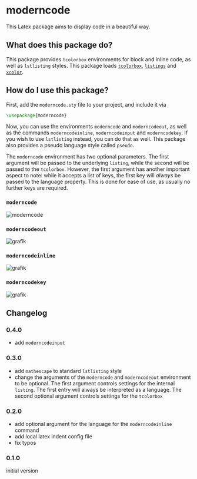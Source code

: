 # moderncode

This Latex package aims to display code in a beautiful way.

## What does this package do?

This package provides `tcolorbox` environments for block and inline code, as well as `lstlisting` styles. This package loads [`tcolorbox`](https://www.ctan.org/pkg/tcolorbox), [`listings`](https://ctan.org/pkg/listings) and [`xcolor`](https://ctan.org/pkg/xcolor).

## How do I use this package?

First, add the `moderncode.sty` file to your project, and include it via

```tex
\usepackage{moderncode}
```

Now, you can use the environments `moderncode` and `moderncodeout`, as well as the commands `moderncodeinline`, `moderncodeinput` and `moderncodekey`. If you wish to use `lstlisting` instead, you can do that as well. This package also provides a pseudo language style called `pseudo`.

The `moderncode` environment has two optional parameters.
The first argument will be passed to the underlying `listing`, while the second will be passed to the `tcolorbox`.
However, the first argument has another important aspect to note: while it accepts a list of keys, the first key will *always* be passed to the language property.
This is done for ease of use, as usually no further keys are required.

### `moderncode`

![moderncode](https://github.com/Smonman/moderncode/assets/36928284/7d2cde25-9cdb-4c5f-b9b9-d2d851be498f)

### `moderncodeout`

![grafik](https://github.com/Smonman/moderncode/assets/36928284/af6a1d87-7c17-49e4-8fae-df5a15ad48dc)

### `moderncodeinline`

![grafik](https://github.com/Smonman/moderncode/assets/36928284/bb4e1d6c-7cf3-43d6-a054-c0d9db0c30d7)

### `moderncodekey`

![grafik](https://github.com/Smonman/moderncode/assets/36928284/003b1408-d9ac-4be2-8612-795bc54bcefe)

## Changelog

### 0.4.0

- add `moderncodeinput`

### 0.3.0

- add `mathescape` to standard `lstlisting` style
- change the arguments of the `moderncode` and `moderncodeout` environment to be optional. The first argument controls settings for the internal `listing`. The first entry will always be interpreted as a language. The second optional argument controls settings for the `tcolorbox`

### 0.2.0

- add optional argument for the language for the `moderncodeinline` command
- add local latex indent config file
- fix typos

### 0.1.0

initial version
